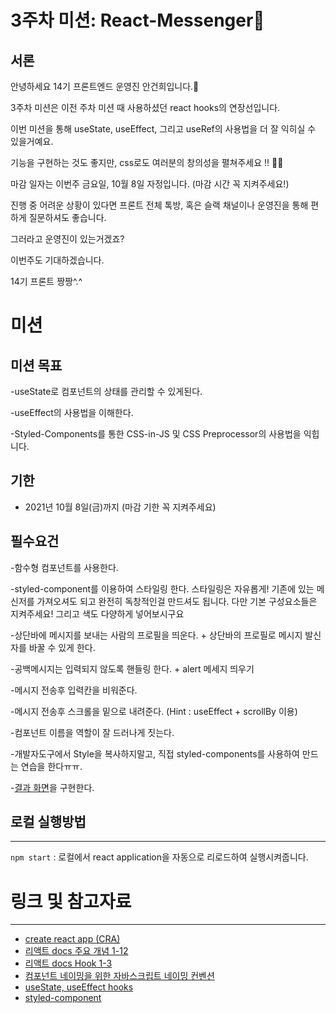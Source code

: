 # 3주차 미션: React-Messenger💌

## 서론
안녕하세요 14기 프론트엔드 운영진 안건희입니다.🤗

3주차 미션은 이전 주차 미션 때 사용하셨던 react hooks의 연장선입니다. 

이번 미션을 통해 useState, useEffect, 그리고 useRef의 사용법을 더 잘 익히실 수 있을거예요. 

기능을 구현하는 것도 좋지만, css로도 여러분의 창의성을 펼쳐주세요 !! 💸💸

마감 일자는 이번주 금요일, 10월 8일 자정입니다. (마감 시간 꼭 지켜주세요!)

진행 중 어려운 상황이 있다면 프론트 전체 톡방, 혹은 슬랙 채널이나 운영진을 통해 편하게 질문하셔도 좋습니다. 

그러라고 운영진이 있는거겠죠?

이번주도 기대하겠습니다. 

14기 프론트 짱짱^.^


# 미션

## 미션 목표
-useState로 컴포넌트의 상태를 관리할 수 있게된다.

-useEffect의 사용법을 이해한다.

-Styled-Components를 통한 CSS-in-JS 및 CSS Preprocessor의 사용법을 익힙니다.


## 기한
- 2021년 10월 8일(금)까지 (마감 기한 꼭 지켜주세요)


## 필수요건
-함수형 컴포넌트를 사용한다.

-styled-component를 이용하여 스타일링 한다. 스타일링은 자유롭게! 기존에 있는 메신저를 가져오셔도 되고 완전히 독창적인걸 만드셔도 됩니다. 다만 기본 구성요소들은 지켜주세요! 그리고 색도 다양하게 넣어보시구요

-상단바에 메시지를 보내는 사람의 프로필을 띄운다. + 상단바의 프로필로 메시지 발신자를 바꿀 수 있게 한다.

-공백메시지는 입력되지 않도록 핸들링 한다. + alert 메세지 띄우기

-메시지 전송후 입력칸을 비워준다.

-메시지 전송후 스크롤을 밑으로 내려준다. (Hint : useEffect + scrollBy 이용)

-컴포넌트 이름을 역할이 잘 드러나게 짓는다.

-개발자도구에서 Style을 복사하지말고, 직접 styled-components를 사용하여 만드는 연습을 한다ㅠㅠ.

-[결과 화면](https://react-messenger-13th2.vercel.app/chatlist/1)을 구현한다.


## 로컬 실행방법
---

`npm start` : 로컬에서 react application을 자동으로 리로드하여 실행시켜줍니다.


# 링크 및 참고자료
---

- [create react app (CRA)](https://create-react-app.dev/docs/getting-started/)
- [리액트 docs 주요 개념 1-12](https://ko.reactjs.org/docs/hello-world.html)
- [리액트 docs Hook 1-3](https://ko.reactjs.org/docs/hooks-intro.html)
- [컴포넌트 네이밍을 위한 자바스크립트 네이밍 컨벤션](https://velog.io/@cada/%EC%9E%90%EB%B0%94%EC%8A%A4%ED%81%AC%EB%A6%BD%ED%8A%B8-%EC%8A%A4%ED%83%80%EC%9D%BC-%EA%B0%80%EC%9D%B4%EB%93%9C-%EB%84%A4%EC%9D%B4%EB%B0%8D-%EC%BB%A8%EB%B2%A4%EC%85%98-%ED%8E%B8)
- [useState, useEffect hooks](https://velog.io/@velopert/react-hooks#1-usestate)
- [styled-component](https://styled-components.com/docs/basics#getting-started)
